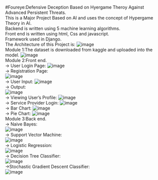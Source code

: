 #Foureye:Defensive Deception Based on Hyergame Theroy Against Advanced Persistent Threats.  
This is a Major Project Based on AI and uses the concept of Hypergame Theory in AI.   
Backend is written using 5 machine learning algorithms.  
Front end is written using html, Css and javascript.  
Framework used in Django.   
The Architecture of this Project is:
![image](https://github.com/NehaSree19/Foureye-Defensive-Deception-Based-on-Hypergame-Theory-Against-Advanced-Persistent-Threats/assets/92450770/e7774caa-fc0b-4ea4-bf07-77bb3c0b8c0f)  
Module 1:The dataset is downloaded from kaggle and uploaded into the model.
![image](https://github.com/NehaSree19/Foureye-Defensive-Deception-Based-on-Hypergame-Theory-Against-Advanced-Persistent-Threats/assets/92450770/6cfdaca3-baae-4eb6-93ca-483607a2c47e)  
Module 2:Front end.  
-> User Login Page:
![image](https://github.com/NehaSree19/Foureye-Defensive-Deception-Based-on-Hypergame-Theory-Against-Advanced-Persistent-Threats/assets/92450770/f33ac913-f8f5-4423-91db-6511b393133e)  
-> Registration Page:  
![image](https://github.com/NehaSree19/Foureye-Defensive-Deception-Based-on-Hypergame-Theory-Against-Advanced-Persistent-Threats/assets/92450770/06852882-0b3d-4f15-9b63-2427095379f4)  
-> User Input:
![image](https://github.com/NehaSree19/Foureye-Defensive-Deception-Based-on-Hypergame-Theory-Against-Advanced-Persistent-Threats/assets/92450770/d149e6e1-540f-439f-bd0b-7401c0d2736d)  
-> Output:   
![image](https://github.com/NehaSree19/Foureye-Defensive-Deception-Based-on-Hypergame-Theory-Against-Advanced-Persistent-Threats/assets/92450770/9782657f-cd8d-4b9c-bf50-0df9bd3fa833)  
-> Viewing User’s Profile:
![image](https://github.com/NehaSree19/Foureye-Defensive-Deception-Based-on-Hypergame-Theory-Against-Advanced-Persistent-Threats/assets/92450770/cf4cf2e8-b9ca-461d-b5c3-11185125a6d1)  
-> Service Provider Login:
![image](https://github.com/NehaSree19/Foureye-Defensive-Deception-Based-on-Hypergame-Theory-Against-Advanced-Persistent-Threats/assets/92450770/049ef547-9858-4bac-891a-05d7989ed120)  
-> Bar Chart:
![image](https://github.com/NehaSree19/Foureye-Defensive-Deception-Based-on-Hypergame-Theory-Against-Advanced-Persistent-Threats/assets/92450770/b75254c2-4af8-4235-a149-42d201c7ee9f)  
-> Pie Chart:
![image](https://github.com/NehaSree19/Foureye-Defensive-Deception-Based-on-Hypergame-Theory-Against-Advanced-Persistent-Threats/assets/92450770/05a0a8b6-1c38-4f87-b3fb-ec46ec61f2a8)  
Module 3:Back end.  
-> Naive Bayes:  
![image](https://github.com/NehaSree19/Foureye-Defensive-Deception-Based-on-Hypergame-Theory-Against-Advanced-Persistent-Threats/assets/92450770/e8ba3970-f55b-4941-95b1-eec4287e51fc)   
-> Support Vector Machine:  
![image](https://github.com/NehaSree19/Foureye-Defensive-Deception-Based-on-Hypergame-Theory-Against-Advanced-Persistent-Threats/assets/92450770/46d2b8a6-3450-49a8-ac03-d20f3a0cc0df)   
-> Logistic Regression:  
![image](https://github.com/NehaSree19/Foureye-Defensive-Deception-Based-on-Hypergame-Theory-Against-Advanced-Persistent-Threats/assets/92450770/79567bfa-0d75-4abd-8d0d-ee3354306ad7)  
-> Decision Tree Classifier:  
![image](https://github.com/NehaSree19/Foureye-Defensive-Deception-Based-on-Hypergame-Theory-Against-Advanced-Persistent-Threats/assets/92450770/b7f74d8d-c7f3-4f17-8ff5-5568dba3081f)  
->Stochastic Gradient Descent Classifier:  
![image](https://github.com/NehaSree19/Foureye-Defensive-Deception-Based-on-Hypergame-Theory-Against-Advanced-Persistent-Threats/assets/92450770/c68cd3be-2ea5-4abc-b9cc-a067cab18468)  











